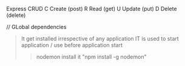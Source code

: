 Express 
CRUD 
C Create (post)
R Read   (get)
U Update (put)
D Delete (delete)

// GLobal dependencies 
> It get installed irrespective of any application
> IT is used to start application / use before application start
>> nodemon 
install it
>> "npm install -g nodemon"

